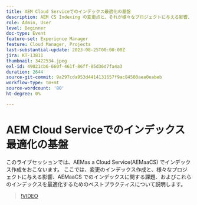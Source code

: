 ```yaml
---
title: AEM Cloud Serviceでのインデックス最適化の基盤
description: AEM CS Indexing の変更点と、それが様々なプロジェクトに与える影響、AEMaaCS 上のインデックスに関する課題、およびこれらのインデックスを最適化するためのベストプラクティス
role: Admin, User
level: Beginner
doc-type: Event
feature-set: Experience Manager
feature: Cloud Manager, Projects
last-substantial-update: 2023-08-25T00:00:00Z
jira: KT-13811
thumbnail: 3422534.jpeg
exl-id: 49021cb6-660f-461f-86ff-85d36d7fa4a3
duration: 2644
source-git-commit: 9a297cda953d4414131657f9ac84580aea0eabeb
workflow-type: tm+mt
source-wordcount: '80'
ht-degree: 0%

---
```


# AEM Cloud Serviceでのインデックス最適化の基盤

このライブセッションでは、AEMas a Cloud Service(AEMaaCS) でインデックス作成をおこないます。 ここでは、変更のインデックス作成と、様々なプロジェクトに与える影響、AEMaaCS でのインデックスに関する課題、およびこれらのインデックスを最適化するためのベストプラクティスについて説明します。

>[!VIDEO](https://video.tv.adobe.com/v/3422534/?learn=on)
